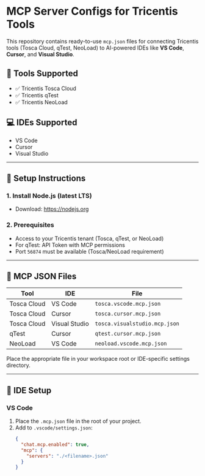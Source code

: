 # MCP Server Configs for Tricentis Tools

This repository contains ready-to-use `mcp.json` files for connecting Tricentis tools (Tosca Cloud, qTest, NeoLoad) to AI-powered IDEs like **VS Code**, **Cursor**, and **Visual Studio**.

## 🧰 Tools Supported

- ✅ Tricentis Tosca Cloud
- ✅ Tricentis qTest
- ✅ Tricentis NeoLoad

## 💻 IDEs Supported

- VS Code
- Cursor
- Visual Studio

---

## 🔧 Setup Instructions

### 1. Install Node.js (latest LTS)

- Download: https://nodejs.org

### 2. Prerequisites

- Access to your Tricentis tenant (Tosca, qTest, or NeoLoad)
- For qTest: API Token with MCP permissions
- Port `56874` must be available (Tosca/NeoLoad requirement)

---

## 📂 MCP JSON Files

| Tool        | IDE           | File                                   |
|-------------|---------------|----------------------------------------|
| Tosca Cloud | VS Code       | `tosca.vscode.mcp.json`                |
| Tosca Cloud | Cursor        | `tosca.cursor.mcp.json`                |
| Tosca Cloud | Visual Studio | `tosca.visualstudio.mcp.json`         |
| qTest       | Cursor        | `qtest.cursor.mcp.json`                |
| NeoLoad     | VS Code       | `neoload.vscode.mcp.json`              |

Place the appropriate file in your workspace root or IDE-specific settings directory.

---

## 🚀 IDE Setup

### VS Code
1. Place the `.mcp.json` file in the root of your project.
2. Add to `.vscode/settings.json`:
   ```json
   {
     "chat.mcp.enabled": true,
     "mcp": {
       "servers": "./<filename>.json"
     }
   }
